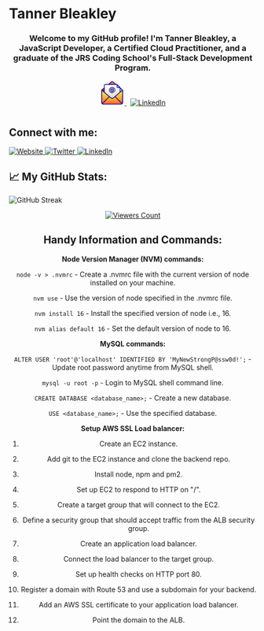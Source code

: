 <h1 align="center">
  <h1>Tanner Bleakley</h1>
</h1>

<h3 align="center">Welcome to my GitHub profile! I'm Tanner Bleakley, a JavaScript Developer, a Certified Cloud Practitioner, and a graduate of the JRS Coding School's Full-Stack Development Program.</h3>

<p align="center">
  <a href="mailto:contact@tannerpace@gmail.com">
    <img height="50" src="https://github.com/AnshSinghSonkhia/AnshSinghSonkhia/blob/main/icons/gmail.png" alt="Email"/>
  </a>&nbsp;
  <a href="https://www.linkedin.com/in/tannerbleakley">
    <img height="50" src="https://user-images.githubusercontent.com/46517096/166973395-19676cd8-f8ec-4abf-83ff-da8243505b82.png" alt="LinkedIn"/>
  </a>
</p>

#
## Connect with me:

<a href="https://tannerb.dev/">
  <img src="https://img.shields.io/badge/Website-4FC08D?style=for-the-badge&logo=githubpages&logoColor=white" alt="Website"/>
</a>
<a href="https://twitter.com/boyashaka83">
  <img src="https://img.shields.io/badge/twitter-1DA1F2?style=for-the-badge&logo=twitter&logoColor=white" alt="Twitter"/>
</a>
<a href="https://www.linkedin.com/in/tannerbleakley/">
  <img src="https://img.shields.io/badge/linkedin-0077B5?style=for-the-badge&logo=linkedin&logoColor=white" alt="LinkedIn"/>
</a>

## &#x1f4c8; My GitHub Stats:

![GitHub Streak](http://github-readme-streak-stats.herokuapp.com?user=tannerpace&theme=highcontrast&ring=DD2727&fire=D0DD20&currStreakLabel=DDDDDD)

<div align="center">
<p align="center">
  <a href="https://hits.sh/github.com/tannerpace">
    <img src="https://hits.sh/github.com/tannerpace.svg?style=plastic&label=Tanner's%20Viewers&extraCount=99999999&color=560027&labelColor=bb002f&logo=github" alt="Viewers Count">
  </a>
</p>

## Handy Information and Commands:
**Node Version Manager (NVM) commands:**

`node -v > .nvmrc` - Create a .nvmrc file with the current version of node installed on your machine.

`nvm use` - Use the version of node specified in the .nvmrc file.

`nvm install 16` - Install the specified version of node i.e., 16.

`nvm alias default 16` - Set the default version of node to 16.

**MySQL commands:**

`ALTER USER 'root'@'localhost' IDENTIFIED BY 'MyNewStrongP@ssw0d!';` - Update root password anytime from MySQL shell.

`mysql -u root -p` - Login to MySQL shell command line.

`CREATE DATABASE <database_name>;` - Create a new database.

`USE <database_name>;` - Use the specified database.

**Setup AWS SSL Load balancer:**

1. Create an EC2 instance.

2. Add git to the EC2 instance and clone the backend repo.

3. Install node, npm and pm2.

4. Set up EC2 to respond to HTTP on "/".

5. Create a target group that will connect to the EC2.

6. Define a security group that should accept traffic from the ALB security group.

7. Create an application load balancer.

8. Connect the load balancer to the target group.

9. Set up health checks on HTTP port 80.

10. Register a domain with Route 53 and use a subdomain for your backend.

11. Add an AWS SSL certificate to your application load balancer.

12. Point the domain to the ALB.

